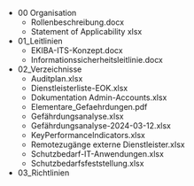 - 00 Organisation
	- Rollenbeschreibung.docx
	- Statement of Applicability xlsx
- 01_Leitlinien
	- EKIBA-ITS-Konzept.docx
	- Informationssicherheitsleitlinie.docx
- 02_Verzeichnisse
	- Auditplan.xlsx
	- Dienstleisterliste-EOK.xlsx
	- Dokumentation Admin-Accounts.xlsx
	- Elementare_Gefaehrdungen.pdf
	- Gefährdungsanalyse.xlsx
	- Gefährdungsanalyse-2024-03-12.xlsx
	- KeyPerformancelndicators.xlsx
	- Remotezugänge externe Dienstleister.xIsx
	- Schutzbedarf-IT-Anwendungen.xlsx
	- Schutzbedarfsfeststellung.xlsx
- 03_Richtlinien